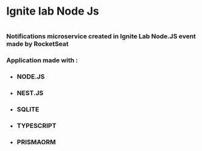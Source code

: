 <h1>Ignite lab Node Js<h1>

<h3>Notifications microservice created in Ignite Lab Node.JS event made by RocketSeat<h3>

Application made with :

<ul>
<li><h4>NODE.JS</h4><li>
<h4>NEST.JS</h4>
<li><h4>SQLITE</h4></li>
<li><h4>TYPESCRIPT</h4></li>
<li><h4>PRISMAORM</h4></li>
</ul>

